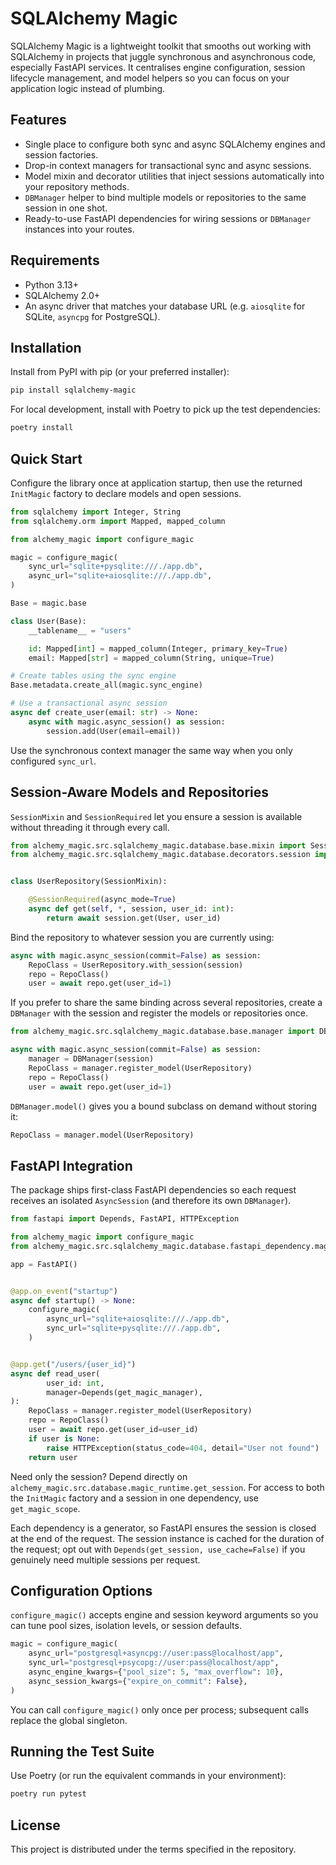 # SQLAlchemy Magic

SQLAlchemy Magic is a lightweight toolkit that smooths out working with SQLAlchemy in projects that juggle synchronous and asynchronous code, especially FastAPI services. It centralises engine configuration, session lifecycle management, and model helpers so you can focus on your application logic instead of plumbing.

## Features
- Single place to configure both sync and async SQLAlchemy engines and session factories.
- Drop-in context managers for transactional sync and async sessions.
- Model mixin and decorator utilities that inject sessions automatically into your repository methods.
- `DBManager` helper to bind multiple models or repositories to the same session in one shot.
- Ready-to-use FastAPI dependencies for wiring sessions or `DBManager` instances into your routes.

## Requirements
- Python 3.13+
- SQLAlchemy 2.0+
- An async driver that matches your database URL (e.g. `aiosqlite` for SQLite, `asyncpg` for PostgreSQL).

## Installation
Install from PyPI with pip (or your preferred installer):

```bash
pip install sqlalchemy-magic
```

For local development, install with Poetry to pick up the test dependencies:

```bash
poetry install
```

## Quick Start
Configure the library once at application startup, then use the returned `InitMagic` factory to declare models and open sessions.

```python
from sqlalchemy import Integer, String
from sqlalchemy.orm import Mapped, mapped_column

from alchemy_magic import configure_magic

magic = configure_magic(
    sync_url="sqlite+pysqlite:///./app.db",
    async_url="sqlite+aiosqlite:///./app.db",
)

Base = magic.base

class User(Base):
    __tablename__ = "users"

    id: Mapped[int] = mapped_column(Integer, primary_key=True)
    email: Mapped[str] = mapped_column(String, unique=True)

# Create tables using the sync engine
Base.metadata.create_all(magic.sync_engine)

# Use a transactional async session
async def create_user(email: str) -> None:
    async with magic.async_session() as session:
        session.add(User(email=email))
```

Use the synchronous context manager the same way when you only configured `sync_url`.

## Session-Aware Models and Repositories
`SessionMixin` and `SessionRequired` let you ensure a session is available without threading it through every call.

```python
from alchemy_magic.src.sqlalchemy_magic.database.base.mixin import SessionMixin
from alchemy_magic.src.sqlalchemy_magic.database.decorators.session import SessionRequired


class UserRepository(SessionMixin):

    @SessionRequired(async_mode=True)
    async def get(self, *, session, user_id: int):
        return await session.get(User, user_id)
```

Bind the repository to whatever session you are currently using:

```python
async with magic.async_session(commit=False) as session:
    RepoClass = UserRepository.with_session(session)
    repo = RepoClass()
    user = await repo.get(user_id=1)
```

If you prefer to share the same binding across several repositories, create a `DBManager` with the session and register the models or repositories once.

```python
from alchemy_magic.src.sqlalchemy_magic.database.base.manager import DBManager

async with magic.async_session(commit=False) as session:
    manager = DBManager(session)
    RepoClass = manager.register_model(UserRepository)
    repo = RepoClass()
    user = await repo.get(user_id=1)
```

`DBManager.model()` gives you a bound subclass on demand without storing it:

```python
RepoClass = manager.model(UserRepository)
```

## FastAPI Integration
The package ships first-class FastAPI dependencies so each request receives an isolated `AsyncSession` (and therefore its own `DBManager`).

```python
from fastapi import Depends, FastAPI, HTTPException

from alchemy_magic import configure_magic
from alchemy_magic.src.sqlalchemy_magic.database.fastapi_dependency.magic_manager import get_magic_manager

app = FastAPI()


@app.on_event("startup")
async def startup() -> None:
    configure_magic(
        async_url="sqlite+aiosqlite:///./app.db",
        sync_url="sqlite+pysqlite:///./app.db",
    )


@app.get("/users/{user_id}")
async def read_user(
        user_id: int,
        manager=Depends(get_magic_manager),
):
    RepoClass = manager.register_model(UserRepository)
    repo = RepoClass()
    user = await repo.get(user_id=user_id)
    if user is None:
        raise HTTPException(status_code=404, detail="User not found")
    return user
```

Need only the session? Depend directly on `alchemy_magic.src.database.magic_runtime.get_session`. For access to both the `InitMagic` factory and a session in one dependency, use `get_magic_scope`.

Each dependency is a generator, so FastAPI ensures the session is closed at the end of the request. The session instance is cached for the duration of the request; opt out with `Depends(get_session, use_cache=False)` if you genuinely need multiple sessions per request.

## Configuration Options
`configure_magic()` accepts engine and session keyword arguments so you can tune pool sizes, isolation levels, or session defaults.

```python
magic = configure_magic(
    async_url="postgresql+asyncpg://user:pass@localhost/app",
    sync_url="postgresql+psycopg://user:pass@localhost/app",
    async_engine_kwargs={"pool_size": 5, "max_overflow": 10},
    async_session_kwargs={"expire_on_commit": False},
)
```

You can call `configure_magic()` only once per process; subsequent calls replace the global singleton.

## Running the Test Suite
Use Poetry (or run the equivalent commands in your environment):

```bash
poetry run pytest
```

## License
This project is distributed under the terms specified in the repository.
